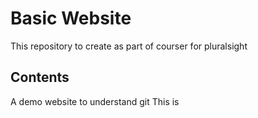# Basic Website
This repository to create as part of courser for pluralsight

## Contents
A demo website to understand git
This is 

